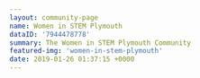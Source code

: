 ```yaml
---
layout: community-page
name: Women in STEM Plymouth
dataID: '7944478778'
summary: The Women in STEM Plymouth Community
featured-img: 'women-in-stem-plymouth'
date: 2019-01-26 01:37:15 +0000
---
```

